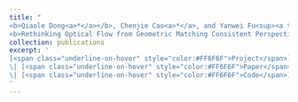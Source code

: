 ```yaml
---
title: "
<b>Qiaole Dong<a>*</a></b>, Chenjie Cao<a>*</a>, and Yanwei Fu<sup><a title='Corresponding author'>✉</a></sup>. 
<b>Rethinking Optical Flow from Geometric Matching Consistent Perspective.</b> CVPR 2023."
collection: publications
excerpt: '
[<span class="underline-on-hover" style="color:#FF6F6F">Project</span>](https://dqiaole.github.io/MatchFlow/)
\| [<span class="underline-on-hover" style="color:#FF6F6F">Paper</span>](https://arxiv.org/abs/2303.08384)
\| [<span class="underline-on-hover" style="color:#FF6F6F">Code</span>](https://github.com/DQiaole/MatchFlow)
'
---
```

